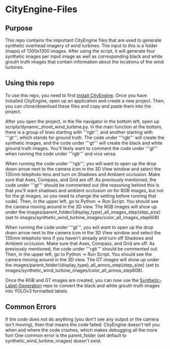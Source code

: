# CityEngine-Files
## Purpose
This repo contains the important CityEngine files that are used to generate synthetic overhead imagery of wind turbines. The input to this is a folder (maps) of 1300x1300 images. After using the script, it will generate four synthetic images per input image as well as corresponding black and white grouth truth images that contain information about the locations of the wind turbines.

## Using this repo
To use this repo, you need to first [install CityEngine](https://doc.arcgis.com/en/cityengine/latest/install/os-x/installing-cityengine.htm). Once you have installed CityEngine, open up an application and create a new project. Then, you can clone/download these files and copy and paste them into the project. 

After you open the project, in the file navigator in the bottom left, open up scripts/dynamic_shoot_wind_turbine.py. In the main function at the bottom, there is a group of lines starting with '''rgb''', and another starting with '''gt''', which stands for ground truth. The code under '''rgb''' will create the synthetic images, and the code under '''gt''' will create the black and white ground truth images. You'll likely want to comment the code under '''gt''' when running the code under '''rgb''' and vice versa. 

When running the code under '''rgb''', you will want to open up the drop down arrow next to the camera icon in the 3D View window and select the 135mm telephoto lens and turn on Shadows and Ambient occlusion. Make sure that Axes, Compass, and Grid are off. As previously mentioned, the code under '''gt''' should be commented out (the reasoning behind this is that you'll want shadows and ambient occlusion on for RGB images, but not for the gt images, so you need to change the setting before running that code). Then, in the upper left, go to Python -> Run Script. You should see the camera moving around in the 3D view. The RGB images will show up under the images/parent_folder/{display_type}_all_images_step{step_size} (set to images/synthetic_wind_turbine_images/color_all_images_step608)

When running the code under '''gt''', you will want to open up the drop down arrow next to the camera icon in the 3D View window and select the 135mm telephoto lens if you haven't already and turn off Shadows and Ambient occlusion. Make sure that Axes, Compass, and Grid are off. As previously mentioned, the code under '''rgb''' should be commented out. Then, in the upper left, go to Python -> Run Script. You should see the camera moving around in the 3D view. The GT images will show up under the images/parent_folder/{display_type}_all_annos_step{step_size} (set to images/synthetic_wind_turbine_images/color_all_annos_step608).

Once the RGB and GT images are created, you can now use the [Synthetic-Label-Generation](https://github.com/Duke-BC-DL-for-Energy-Infrastructure/Synthetic-Label-Generation) repo to convert the black and white grouth truth images into YOLOv3 formatted labels.

## Common Errors
If the code does not do anything (you don't see any output or the camera isn't moving), then that means the code failed. CityEngine doesn't tell you when and where the code crashes, which makes debugging all the more fun! One common error is the parent_folder (set default to synthetic_wind_turbine_images) doesn't exist.

